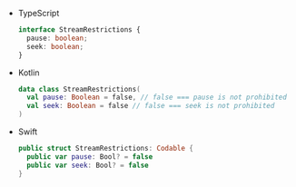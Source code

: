 <div class="useless-tab-container">

- TypeScript

  ```ts
  interface StreamRestrictions {
    pause: boolean;
    seek: boolean;
  }
  ```

- Kotlin

  ```kotlin
  data class StreamRestrictions(
    val pause: Boolean = false, // false === pause is not prohibited
    val seek: Boolean = false // false === seek is not prohibited
  )
  ```

- Swift

  ```swift
  public struct StreamRestrictions: Codable {
    public var pause: Bool? = false
    public var seek: Bool? = false
  }
  ```

</div>